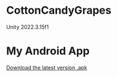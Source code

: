 # CottonCandyGrapes
Unity 2022.3.15f1

# My Android App
[Download the latest version .apk](https://github.com/JeongHo16/CottonCandyGrapes/releases/download/v1.0.2/Bunnyz.apk)

